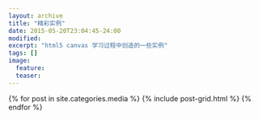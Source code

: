 ```yaml
---
layout: archive
title: "精彩实例"
date: 2015-05-20T23:04:45-24:00
modified:
excerpt: "html5 canvas 学习过程中创造的一些实例"
tags: []
image:
  feature:
  teaser:
---
```


<div class="tiles">
{% for post in site.categories.media %}
  {% include post-grid.html %}
{% endfor %}
</div><!-- /.tiles -->